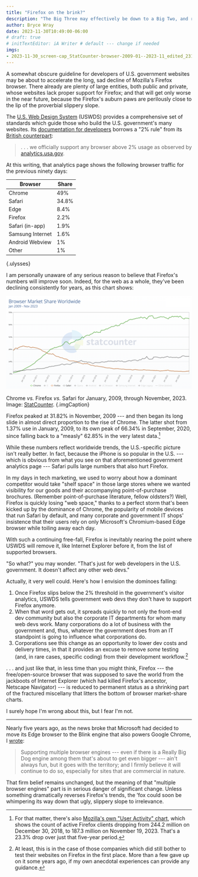 ```yaml
---
title: "Firefox on the brink?"
description: "The Big Three may effectively be down to a Big Two, and right quick."
author: Bryce Wray
date: 2023-11-30T10:49:00-06:00
# draft: true
# initTextEditor: iA Writer # default --- change if needed
imgs:
- 2023-11-30_screen-cap_StatCounter-browser-2009-01--2023-11_edited_2318x1158.png
---
```


A somewhat obscure guideline for developers of U.S. government websites may be about to accelerate the long, sad decline of Mozilla's Firefox browser. There already are plenty of large entities, both public and private, whose websites lack proper support for Firefox; and that will get only worse in the near future, because the Firefox's auburn paws are perilously close to the lip of the proverbial slippery slope.

<!--more-->

The [U.S. Web Design System](https://designsystem.digital.gov) (USWDS) provides a comprehensive set of standards which guide those who build the U.S. government's many websites. Its  [documentation for developers](https://designsystem.digital.gov/documentation/developers/) borrows a "2% rule" from its [British counterpart](https://www.gov.uk/government/organisations/government-digital-service):

> . . . we officially support any browser above 2% usage as observed by [analytics.usa.gov](https://analytics.usa.gov/).

At this writing, that analytics page shows the following browser traffic for the previous ninety days:

| Browser | Share |
|---|---|
| Chrome | 49% |
| Safari | 34.8% |
| Edge | 8.4% |
| Firefox | 2.2% |
| Safari (in-app) | 1.9% |
| Samsung Internet | 1.6% |
| Android Webview | 1% |
| Other | 1% |
{.ulysses}

I am personally unaware of any serious reason to believe that Firefox's numbers will improve soon. Indeed, for the web as a whole, they've been declining consistently for years, as this chart shows:

![Chart of browser share for January, 2009, through November, 2023](2023-11-30_screen-cap_StatCounter-browser-2009-01--2023-11_edited_2318x1158.png "Cloudinary")

Chrome *vs.* Firefox *vs.* Safari for January, 2009, through November, 2023.\
Image: [StatCounter](https://gs.statcounter.com/).
{.imgCaption}

Firefox peaked at 31.82% in November, 2009 --- and then began its long slide in almost direct proportion to the rise of Chrome. The latter shot from 1.37% use in January, 2009, to its own peak of 66.34% in September, 2020, since falling back to a "measly" 62.85% in the very latest data.[^UserActivity]

[^UserActivity]: For that matter, there's also [Mozilla's own "User Activity" chart](https://data.firefox.com/dashboard/user-activity), which shows the count of active Firefox clients dropping from 244.2 million on December 30, 2018, to 187.3 million on November 19, 2023. That's a 23.3% drop over just that five-year period.

While these numbers reflect worldwide trends, the U.S.-specific picture isn't really better. In fact, because the iPhone is so popular in the U.S. --- which is obvious from what you see on that aforementioned government analytics page --- Safari pulls large numbers that also hurt Firefox.

In my days in tech marketing, we used to worry about how a dominant competitor would take "shelf space" in those large stores where we wanted visibility for our goods and their accompanying point-of-purchase brochures. (Remember point-of-purchase literature, fellow oldsters?) Well, Firefox is quickly losing "web space," thanks to a perfect storm that's been kicked up by the dominance of Chrome, the popularity of mobile devices that run Safari by default, and many corporate and government IT shops' insistence that their users rely on only Microsoft's Chromium-based Edge browser while toiling away each day.

With such a continuing free-fall, Firefox is inevitably nearing the point where USWDS will remove it, like Internet Explorer before it, from the list of supported browsers.

"So what?" you may wonder. "That's just for web developers in the U.S. government. It doesn't affect any other web devs."

Actually, it very well could. Here's how I envision the dominoes falling:

1. Once Firefox slips below the 2% threshold in the government's visitor analytics, USWDS tells government web devs they don't have to support Firefox anymore.
2. When that word gets out, it spreads quickly to not only the front-end dev community but also the corporate IT departments for whom many web devs work. Many corporations do a lot of business with the government and, thus, whatever the government does from an IT standpoint is going to influence what corporations do.
3. Corporations see this change as an opportunity to lower dev costs and delivery times, in that it provides an excuse to remove *some* testing (and, in rare cases, specific coding) from their development workflow.[^companiesFF]

[^companiesFF]: At least, this is in the case of those companies which did still bother to test their websites on Firefox in the first place. More than a few gave up on it some years ago, if my own anecdotal experiences can provide any guidance.

. . . and just like that, in less time than you might think, Firefox --- the free/open-source browser that was supposed to save the world from the jackboots of Internet Explorer (which had killed Firefox's ancestor, Netscape Navigator) --- is reduced to permanent status as a shrinking part of the fractured miscellany that litters the bottom of browser market-share charts.

I surely hope I'm wrong about this, but I fear I'm not.

----

Nearly five years ago, as the news broke that Microsoft had decided to move its Edge browser to the Blink engine that also powers Google Chrome, I [wrote](/posts/2018/12/on-edge/):

> Supporting multiple browser engines --- even if there is a Really Big Dog engine among them that's about to get even bigger --- ain't always fun, but it goes with the territory; and I firmly believe it will continue to do so, especially for sites that are commercial in nature.

That firm belief remains unchanged, but the meaning of that "multiple browser engines" part is in serious danger of significant change. Unless something dramatically reverses Firefox's trends, the ’fox could soon be whimpering its way down that ugly, slippery slope to irrelevance.
